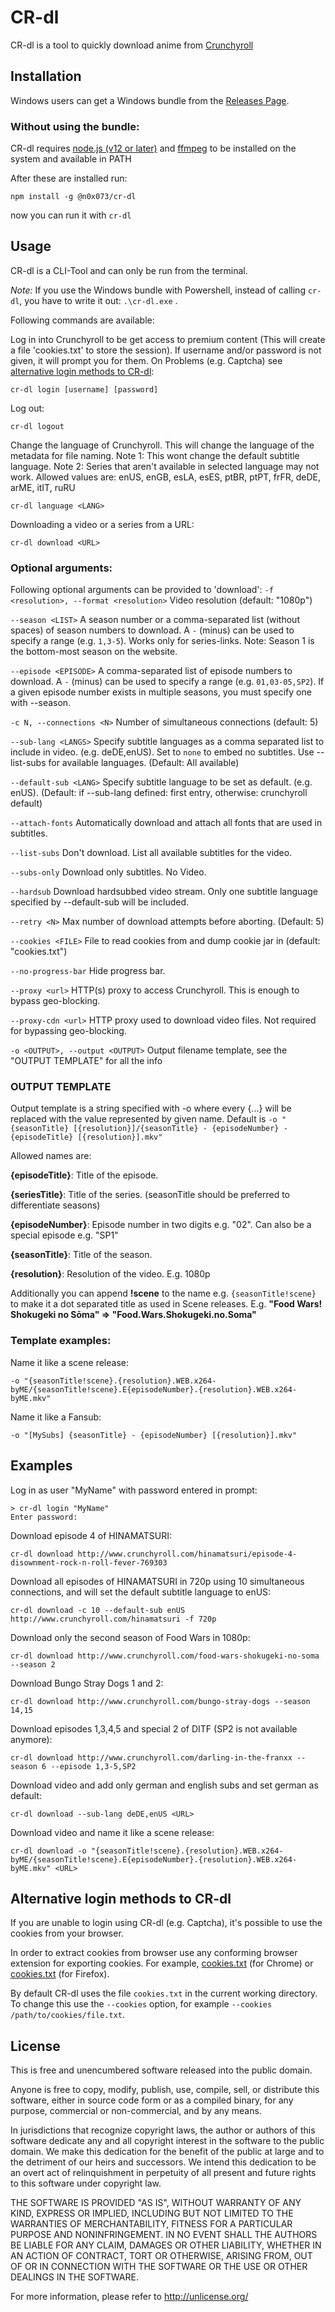 # CR-dl

CR-dl is a tool to quickly download anime from [Crunchyroll](http://www.crunchyroll.com/)

## Installation

Windows users can get a Windows bundle from the [Releases Page](https://github.com/DasKraken/CR-dl/releases).


### Without using the bundle:

CR-dl requires [node.js (v12 or later)](https://nodejs.org) and [ffmpeg](https://www.ffmpeg.org) to be installed on the system and available in PATH

After these are installed run:

    npm install -g @n0x073/cr-dl

now you can run it with ```cr-dl```

## Usage
CR-dl is a CLI-Tool and can only be run from the terminal. 

*Note:* If you use the Windows bundle with Powershell, instead of calling ```cr-dl```, you have to write it out: ```.\cr-dl.exe``` .

Following commands are available:


Log in into Crunchyroll to be get access to premium content (This will create a file 'cookies.txt' to store the session). If username and/or password is not given, it will prompt you for them. On Problems (e.g. Captcha) see [alternative login methods to CR-dl](#alternative-login-methods-to-cr-dl):
```
cr-dl login [username] [password]
```


Log out:
```
cr-dl logout
```

Change the language of Crunchyroll. This will change the language of the metadata for file naming. 
Note 1: This wont change the default subtitle language.
Note 2: Series that aren't available in selected language may not work.
Allowed values are: enUS, enGB, esLA, esES, ptBR, ptPT, frFR, deDE, arME, itIT, ruRU
```
cr-dl language <LANG>
```


Downloading a video or a series from a URL:
```
cr-dl download <URL>
```

### Optional arguments:
Following optional arguments can be provided to 'download':
```-f <resolution>, --format <resolution>```
Video resolution (default: "1080p")

```--season <LIST>```
A season number or a comma-separated list (without spaces) of season numbers to download. A ```-``` (minus) can be used to specify a range (e.g. ```1,3-5```). Works only for series-links. Note: Season 1 is the bottom-most season on the website.

```--episode <EPISODE>```
A comma-separated list of episode numbers to download. A ```-``` (minus) can be used to specify a range (e.g. ```01,03-05,SP2```). If a given episode number exists in multiple seasons, you must specify one with --season.
 
```-c N, --connections <N>```
Number of simultaneous connections (default: 5)

```--sub-lang <LANGS>```
Specify subtitle languages as a comma separated list to include in video. (e.g. deDE,enUS). Set to ```none``` to embed no subtitles. Use --list-subs for available languages. (Default: All available)

```--default-sub <LANG>```
Specify subtitle language to be set as default. (e.g. enUS). (Default: if --sub-lang defined: first entry, otherwise: crunchyroll default)

```--attach-fonts```
Automatically download and attach all fonts that are used in subtitles.

```--list-subs```
Don't download. List all available subtitles for the video.

```--subs-only```
Download only subtitles. No Video.

```--hardsub```
Download hardsubbed video stream. Only one subtitle language specified by --default-sub will be included.

```--retry <N>```
Max number of download attempts before aborting. (Default: 5)

```--cookies <FILE>```
File to read cookies from and dump cookie jar in (default: "cookies.txt")

```--no-progress-bar```
Hide progress bar.

```--proxy <url>```
HTTP(s) proxy to access Crunchyroll. This is enough to bypass geo-blocking.

```--proxy-cdn <url>```
HTTP proxy used to download video files. Not required for bypassing geo-blocking.

```-o <OUTPUT>, --output <OUTPUT>```
Output filename template, see the "OUTPUT TEMPLATE" for all the info


### OUTPUT TEMPLATE
Output template is a string specified with -o where every {...} will be replaced with the value represented by given name. 
Default is ``` -o "{seasonTitle} [{resolution}]/{seasonTitle} - {episodeNumber} - {episodeTitle} [{resolution}].mkv" ```

Allowed names are:

**{episodeTitle}**: Title of the episode.

**{seriesTitle}**: Title of the series. (seasonTitle should be preferred to differentiate seasons)

**{episodeNumber}**: Episode number in two digits e.g. "02". Can also be a special episode e.g. "SP1"

**{seasonTitle}**: Title of the season.

**{resolution}**: Resolution of the video. E.g. 1080p


Additionally you can append **!scene** to the name e.g. ```{seasonTitle!scene}``` to make it a dot separated title as used in Scene releases.
E.g. **"Food Wars! Shokugeki no Sōma" => "Food.Wars.Shokugeki.no.Soma"**

### Template examples:
Name it like a scene release:

    -o "{seasonTitle!scene}.{resolution}.WEB.x264-byME/{seasonTitle!scene}.E{episodeNumber}.{resolution}.WEB.x264-byME.mkv"

Name it like a Fansub:

    -o "[MySubs] {seasonTitle} - {episodeNumber} [{resolution}].mkv"

## Examples

Log in as user "MyName" with password entered in prompt:
```
> cr-dl login "MyName"
Enter password:
```

Download episode 4 of HINAMATSURI:
```
cr-dl download http://www.crunchyroll.com/hinamatsuri/episode-4-disownment-rock-n-roll-fever-769303
```


Download all episodes of HINAMATSURI in 720p using 10 simultaneous connections, and will set the default subtitle language to enUS:
```
cr-dl download -c 10 --default-sub enUS http://www.crunchyroll.com/hinamatsuri -f 720p
```


Download only the second season of Food Wars in 1080p:
```
cr-dl download http://www.crunchyroll.com/food-wars-shokugeki-no-soma --season 2
```


Download Bungo Stray Dogs 1 and 2:
```
cr-dl download http://www.crunchyroll.com/bungo-stray-dogs --season 14,15
```


Download episodes 1,3,4,5 and special 2 of DITF (SP2 is not available anymore):
```
cr-dl download http://www.crunchyroll.com/darling-in-the-franxx --season 6 --episode 1,3-5,SP2
```


Download video and add only german and english subs and set german as default:
```
cr-dl download --sub-lang deDE,enUS <URL>
```

Download video and name it like a scene release:
```
cr-dl download -o "{seasonTitle!scene}.{resolution}.WEB.x264-byME/{seasonTitle!scene}.E{episodeNumber}.{resolution}.WEB.x264-byME.mkv" <URL>
```

## Alternative login methods to CR-dl

If you are unable to login using CR-dl (e.g. Captcha), it's possible to use the cookies from your browser.

In order to extract cookies from browser use any conforming browser extension for exporting cookies. For example, [cookies.txt](https://chrome.google.com/webstore/detail/cookiestxt/njabckikapfpffapmjgojcnbfjonfjfg) (for Chrome) or [cookies.txt](https://addons.mozilla.org/en-US/firefox/addon/cookies-txt/) (for Firefox).

By default CR-dl uses the file `cookies.txt` in the current working directory. To change this use the `--cookies` option, for example `--cookies /path/to/cookies/file.txt`.


## License
This is free and unencumbered software released into the public domain.

Anyone is free to copy, modify, publish, use, compile, sell, or
distribute this software, either in source code form or as a compiled
binary, for any purpose, commercial or non-commercial, and by any
means.

In jurisdictions that recognize copyright laws, the author or authors
of this software dedicate any and all copyright interest in the
software to the public domain. We make this dedication for the benefit
of the public at large and to the detriment of our heirs and
successors. We intend this dedication to be an overt act of
relinquishment in perpetuity of all present and future rights to this
software under copyright law.

THE SOFTWARE IS PROVIDED "AS IS", WITHOUT WARRANTY OF ANY KIND,
EXPRESS OR IMPLIED, INCLUDING BUT NOT LIMITED TO THE WARRANTIES OF
MERCHANTABILITY, FITNESS FOR A PARTICULAR PURPOSE AND NONINFRINGEMENT.
IN NO EVENT SHALL THE AUTHORS BE LIABLE FOR ANY CLAIM, DAMAGES OR
OTHER LIABILITY, WHETHER IN AN ACTION OF CONTRACT, TORT OR OTHERWISE,
ARISING FROM, OUT OF OR IN CONNECTION WITH THE SOFTWARE OR THE USE OR
OTHER DEALINGS IN THE SOFTWARE.

For more information, please refer to <http://unlicense.org/>
